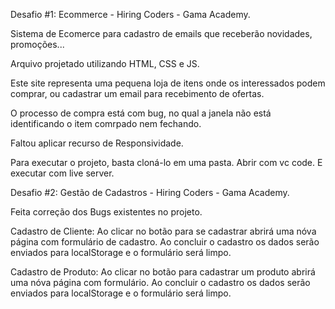 Desafio #1: Ecommerce - Hiring Coders - Gama Academy.

Sistema de Ecomerce para cadastro de emails que receberão novidades, promoções...

Arquivo projetado utilizando HTML, CSS e JS.

Este site representa uma pequena loja de itens onde os interessados podem comprar, ou cadastrar um email para recebimento de ofertas.

O processo de compra está com bug, no qual a janela não está identificando o item comrpado nem fechando.

Faltou aplicar recurso de Responsividade.

Para executar o projeto, basta cloná-lo em uma pasta. Abrir com vc code. E executar com live server.

Desafio #2: Gestão de Cadastros - Hiring Coders - Gama Academy.

Feita correção dos Bugs existentes no projeto.

Cadastro de Cliente:
Ao clicar no botão para se cadastrar abrirá uma nóva página com formulário de cadastro.
Ao concluir o cadastro os dados serão enviados para localStorage e o formulário será limpo.
 

 Cadastro de  Produto:
Ao clicar no botão para cadastrar um produto abrirá uma nóva página com formulário.
Ao concluir o cadastro os dados serão enviados para localStorage e o formulário será limpo.
